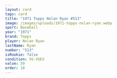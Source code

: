 ```yaml
---
layout: card
tags: card
title: "1971 Topps Nolan Ryan #513"
image: /images/uploads/1971-topps-nolan-ryan.webp
sport: Baseball
year: "1971"
brand: Topps
player: Nolan Ryan
lastName: Ryan
number: "513"
isRookie: false
condition: VG-VGEX
value: 59
order: 10
---
```


